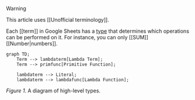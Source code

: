 > [!WARNING]
> This article uses [[Unofficial terminology]].

Each [[term]] in Google Sheets has a [type](https://en.wikipedia.org/wiki/Type_system) that determines which operations can be performed on it. For instance, you can only [[SUM]] [[Number|numbers]].

```mermaid
graph TD;
	Term --> lambdaterm[Lambda Term];
	Term --> primfunc[Primitive Function];

	lambdaterm --> Literal;
	lambdaterm --> lambdafunc[Lambda Function];
```
*Figure 1*. A diagram of high-level types.